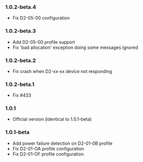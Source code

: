 ### 1.0.2-beta.4
* Fix D2-05-00 configuration

### 1.0.2-beta.3
* Add D2-05-00 profile support
* Fix 'bad allocation' exception doing some messages ignored

### 1.0.2-beta.2
* Fix crash when D2-xx-xx device not responding

### 1.0.2-beta.1
* Fix #433

### 1.0.1
* Official version (identical to 1.0.1-beta)

### 1.0.1-beta
* Add power failure detection on D2-01-0B profile
* Fix D2-01-OA profile configuration
* Fix D2-01-OF profile configuration
